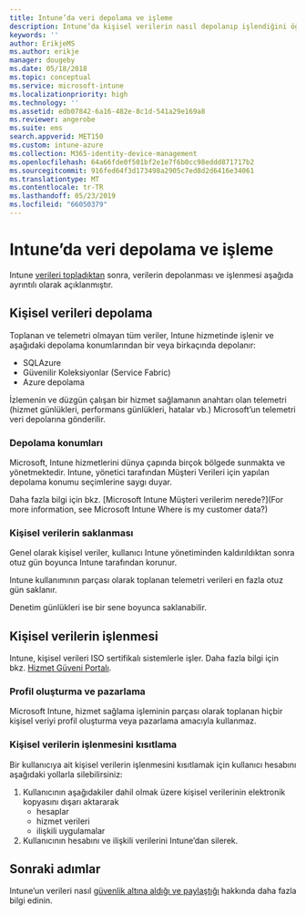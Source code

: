 ```yaml
---
title: Intune’da veri depolama ve işleme
description: Intune’da kişisel verilerin nasıl depolanıp işlendiğini öğrenin.
keywords: ''
author: ErikjeMS
ms.author: erikje
manager: dougeby
ms.date: 05/18/2018
ms.topic: conceptual
ms.service: microsoft-intune
ms.localizationpriority: high
ms.technology: ''
ms.assetid: edb07842-6a16-482e-8c1d-541a29e169a8
ms.reviewer: angerobe
ms.suite: ems
search.appverid: MET150
ms.custom: intune-azure
ms.collection: M365-identity-device-management
ms.openlocfilehash: 64a66fde0f501bf2e1e7f6b0cc98eddd871717b2
ms.sourcegitcommit: 916fed64f3d173498a2905c7ed8d2d6416e34061
ms.translationtype: MT
ms.contentlocale: tr-TR
ms.lasthandoff: 05/23/2019
ms.locfileid: "66050379"
---
```

# <a name="data-storage-and-processing-in-intune"></a>Intune’da veri depolama ve işleme

Intune [verileri topladıktan](privacy-data-collect.md) sonra, verilerin depolanması ve işlenmesi aşağıda ayrıntılı olarak açıklanmıştır.

## <a name="storing-personal-data"></a>Kişisel verileri depolama

Toplanan ve telemetri olmayan tüm veriler, Intune hizmetinde işlenir ve aşağıdaki depolama konumlarından bir veya birkaçında depolanır: 

- SQLAzure 
- Güvenilir Koleksiyonlar (Service Fabric)  
- Azure depolama 

İzlemenin ve düzgün çalışan bir hizmet sağlamanın anahtarı olan telemetri (hizmet günlükleri, performans günlükleri, hatalar vb.) Microsoft’un telemetri veri depolarına gönderilir.

### <a name="storage-locations"></a>Depolama konumları

Microsoft, Intune hizmetlerini dünya çapında birçok bölgede sunmakta ve yönetmektedir. Intune, yönetici tarafından Müşteri Verileri için yapılan depolama konumu seçimlerine saygı duyar.

Daha fazla bilgi için bkz. [Microsoft Intune Müşteri verilerim nerede?](For more information, see Microsoft Intune Where is my customer data?)

### <a name="personal-data-retention"></a>Kişisel verilerin saklanması

Genel olarak kişisel veriler, kullanıcı Intune yönetiminden kaldırıldıktan sonra otuz gün boyunca Intune tarafından korunur.

Intune kullanımının parçası olarak toplanan telemetri verileri en fazla otuz gün saklanır.

Denetim günlükleri ise bir sene boyunca saklanabilir.

## <a name="processing-personal-data"></a>Kişisel verilerin işlenmesi

Intune, kişisel verileri ISO sertifikalı sistemlerle işler. Daha fazla bilgi için bkz. [Hizmet Güveni Portalı](https://www.microsoft.com/en-us/TrustCenter/stp).

### <a name="profiling-and-marketing"></a>Profil oluşturma ve pazarlama

Microsoft Intune, hizmet sağlama işleminin parçası olarak toplanan hiçbir kişisel veriyi profil oluşturma veya pazarlama amacıyla kullanmaz. 

### <a name="restrict-processing-of-personal-data"></a>Kişisel verilerin işlenmesini kısıtlama

Bir kullanıcıya ait kişisel verilerin işlenmesini kısıtlamak için kullanıcı hesabını aşağıdaki yollarla silebilirsiniz:
1. Kullanıcının aşağıdakiler dahil olmak üzere kişisel verilerinin elektronik kopyasını dışarı aktararak
    - hesaplar
    - hizmet verileri
    - ilişkili uygulamalar
2. Kullanıcının hesabını ve ilişkili verilerini Intune’dan silerek.

## <a name="next-steps"></a>Sonraki adımlar

Intune’un verileri nasıl [güvenlik altına aldığı ve paylaştığı](privacy-data-secure-share.md) hakkında daha fazla bilgi edinin. 
